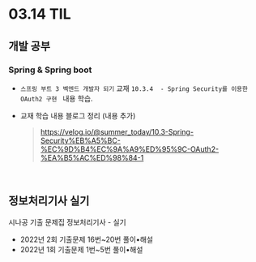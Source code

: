 <h1> 03.14 TIL </h1>

## 개발 공부
###  Spring & Spring boot
  - `스프링 부트 3 벡엔드 개발자 되기` 교재 `10.3.4  - Spring Security를 이용한 OAuth2 구현 ` 내용 학습.

  - 교재 학습 내용 블로그 정리 (내용 추가)
     > https://velog.io/@summer_today/10.3-Spring-Security%EB%A5%BC-%EC%9D%B4%EC%9A%A9%ED%95%9C-OAuth2-%EA%B5%AC%ED%98%84-1
<br>

## 정보처리기사 실기

시나공 기출 문제집 정보처리기사 - 실기 
  - 2022년 2회 기출문제 16번~20번 풀이•해설
  - 2022년 1회 기출문제 1번~5번 풀이•해설